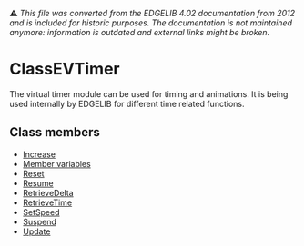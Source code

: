 :warning: _This file was converted from the EDGELIB 4.02 documentation from 2012 and is included for historic purposes. The documentation is not maintained anymore: information is outdated and external links might be broken._

# ClassEVTimer

The virtual timer module can be used for timing and animations. It is being used internally by EDGELIB for different time related functions.

## Class members
* [Increase](classevtimer_increase.md)
* [Member variables](classevtimer_membervariables.md)
* [Reset](classevtimer_reset.md)
* [Resume](classevtimer_resume.md)
* [RetrieveDelta](classevtimer_retrievedelta.md)
* [RetrieveTime](classevtimer_retrievetime.md)
* [SetSpeed](classevtimer_setspeed.md)
* [Suspend](classevtimer_suspend.md)
* [Update](classevtimer_update.md)

